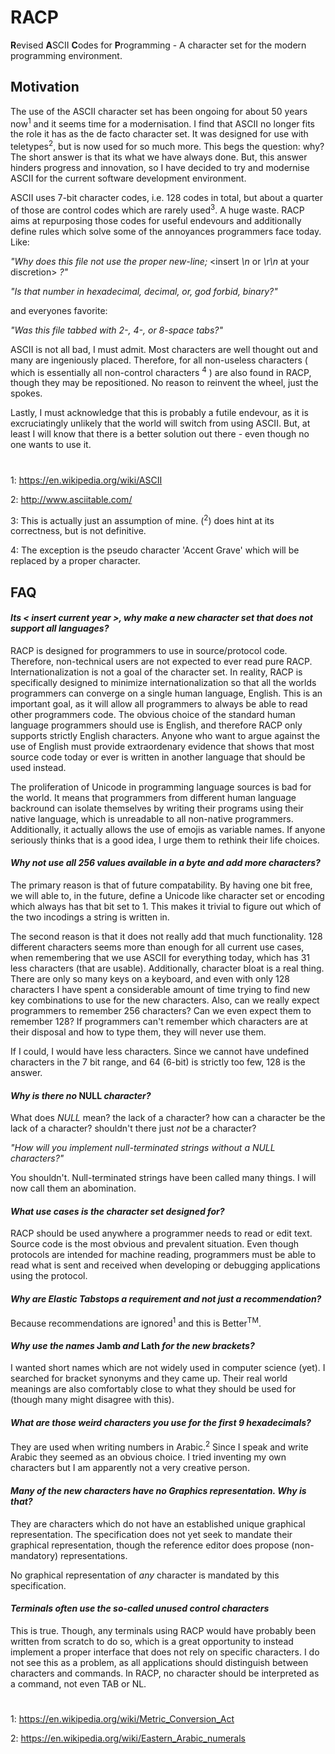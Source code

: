 # RACP
**R**evised **A**SCII **C**odes for **P**rogramming - 
A character set for the modern programming environment.

## Motivation

The use of the ASCII character set has been ongoing for about 50 years now<sup>1</sup> and it seems time for a modernisation.
I find that ASCII no longer fits the role it has as the de facto character set. It was designed for use with teletypes<sup>2</sup>, but is now used for so much more. This begs the question: why? The short answer is that its what we have always done. But, this answer hinders progress and innovation, so I have decided to try and modernise ASCII for the current software development environment.

ASCII uses 7-bit character codes, i.e. 128 codes in total, but about a quarter of those are control codes which are rarely used<sup>3</sup>. A huge waste. 
RACP aims at repurposing those codes for useful endevours and additionally define rules which solve some of the annoyances programmers face today. Like: 

*"Why does this file not use the proper new-line;* <insert *\n* or *\r\n* at your discretion> *?"*

*"Is that number in hexadecimal, decimal, or, god forbid, binary?"*

and everyones favorite: 

*"Was this file tabbed with 2-, 4-, or 8-space tabs?"*

ASCII is not all bad, I must admit. Most characters are well thought out and many are ingeniously placed. 
Therefore, for all non-useless characters ( which is essentially all non-control characters <sup>4</sup> ) are also found in RACP, though they may be repositioned. No reason to reinvent the wheel, just the spokes.

Lastly, I must acknowledge that this is probably a futile endevour, as it is excruciatingly unlikely that the world will switch from using ASCII. But, at least I will know that there is a better solution out there - even though no one wants to use it.
#

1: https://en.wikipedia.org/wiki/ASCII

2: http://www.asciitable.com/

3: This is actually just an assumption of mine. (<sup>2</sup>) does hint at its correctness, but is not definitive.

4: The exception is the pseudo character 'Accent Grave' which will be replaced by a proper character.

## FAQ

#### *Its < insert current year >, why make a new character set that does not support all languages?*

RACP is designed for programmers to use in source/protocol code. Therefore, non-technical users are not expected to
ever read pure RACP. Internationalization is not a goal of the character set. 
In reality, RACP is specifically designed to minimize internationalization so that all the worlds programmers can converge on a single
human language, English. This is an important goal, as it will allow all programmers to always be able to read other programmers code.
The obvious choice of the standard human language programmers should use is English, and therefore RACP only supports strictly English characters.
Anyone who want to argue against the use of English must provide extraordenary evidence that shows that most source code today or ever is written in another language that should be used instead.

The proliferation of Unicode in programming language sources is bad for the world. 
It means that programmers from different human language backround can isolate themselves by writing their programs using their native language, which is unreadable to all non-native programmers. 
Additionally, it actually allows the use of emojis as variable names. If anyone seriously thinks that is a good idea, I urge them to rethink their life choices.

#### *Why not use all 256 values available in a byte and add more characters?*

The primary reason is that of future compatability. By having one bit free, we will able to, in the future, define a Unicode like character set or encoding which always has that bit set to 1. This makes it trivial to figure out which of the two incodings a string is written in. 

The second reason is that it does not really add that much functionality. 128 different characters seems more than enough for all current use cases, when remembering that we use ASCII for everything today, which has 31 less characters (that are usable).
Additionally, character bloat is a real thing. There are only so many keys on a keyboard, and even with only 128 characters I have spent a considerable amount of time trying to find new key combinations to use for the new characters. 
Also, can we really expect programmers to remember 256 characters? Can we even expect them to remember 128? If programmers can't remember which characters are at their disposal and how to type them, they will never use them.

If I could, I would have less characters. Since we cannot have undefined characters in the 7 bit range, and 64 (6-bit) is strictly too few, 128 is the answer.

#### *Why is there no* NULL *character?*

What does *NULL* mean? the lack of a character? how can a character be the lack of a character? shouldn't there just *not* be a character?

*"How will you implement null-terminated strings without a NULL characters?"*

You shouldn't. Null-terminated strings have been called many things. I will now call them an abomination.

#### *What use cases is the character set designed for?*

RACP should be used anywhere a programmer needs to read or edit text. 
Source code is the most obvious and prevalent situation. 
Even though protocols are intended for machine reading, programmers must be able to read what is sent and received when developing or debugging applications using the protocol.

#### *Why are Elastic Tabstops a requirement and not just a recommendation?*

Because recommendations are ignored<sup>1</sup> and this is Better<sup>TM</sup>.

#### *Why use the names* Jamb *and* Lath *for the new brackets?*

I wanted short names which are not widely used in computer science (yet). 
I searched for bracket synonyms and they came up. 
Their real world meanings are also comfortably close to what they should be used for (though many might disagree with this).

#### *What are those weird characters you use for the first 9 hexadecimals?*

They are used when writing numbers in Arabic.<sup>2</sup>
Since I speak and write Arabic they seemed as an obvious choice. 
I tried inventing my own characters but I am apparently not a very creative person.

#### *Many of the new characters have no Graphics representation. Why is that?*

They are characters which do not have an established unique graphical representation. 
The specification does not yet seek to mandate their graphical representation, though the reference editor does propose (non-mandatory) representations.

No graphical representation of *any* character is mandated by this specification.

#### *Terminals often use the so-called unused control characters*

This is true. Though, any terminals using RACP would have probably been written from scratch to do so, which is a great opportunity to instead implement a proper interface that does not rely on specific characters.
I do not see this as a problem, as all applications should distinguish between characters and commands. In RACP, no character should be interpreted as a command, not even TAB or NL.

#
1: https://en.wikipedia.org/wiki/Metric_Conversion_Act

2: https://en.wikipedia.org/wiki/Eastern_Arabic_numerals



